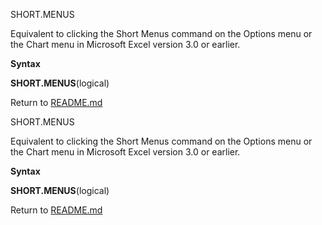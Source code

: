 SHORT.MENUS

Equivalent to clicking the Short Menus command on the Options menu or
the Chart menu in Microsoft Excel version 3.0 or earlier.

**Syntax**

**SHORT.MENUS**(logical)



Return to [README.md](README.md)

SHORT.MENUS

Equivalent to clicking the Short Menus command on the Options menu or
the Chart menu in Microsoft Excel version 3.0 or earlier.

**Syntax**

**SHORT.MENUS**(logical)



Return to [README.md](README.md)

